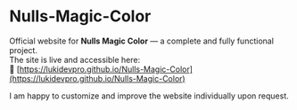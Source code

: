 # Nulls-Magic-Color

Official website for **Nulls Magic Color** — a complete and fully functional project.  
The site is live and accessible here:  
🔗 [https://lukidevpro.github.io/Nulls-Magic-Color](https://lukidevpro.github.io/Nulls-Magic-Color)

I am happy to customize and improve the website individually upon request.
